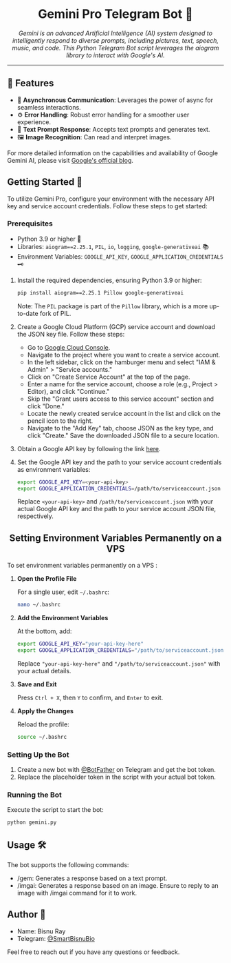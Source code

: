 <h1 align="center">Gemini Pro Telegram Bot 🌌</h1>

<p align="center">
  <em>Gemini is an advanced Artificial Intelligence (AI) system designed to intelligently respond to diverse prompts, including pictures, text, speech, music, and code. This Python Telegram Bot script leverages the aiogram library to interact with Google's AI.</em>
</p>
<hr>

## 🌟 Features

- 🔄 **Asynchronous Communication**: Leverages the power of async for seamless interactions.
- ⚙️ **Error Handling**: Robust error handling for a smoother user experience.
- 🍪 **Text Prompt Response**: Accepts text prompts and generates text.
- 🖼️ **Image Recognition**: Can read and interpret images.

For more detailed information on the capabilities and availability of Google Gemini AI, please visit [Google's official blog](https://blog.google/technology/ai/google-gemini-ai/#availability).

## Getting Started 🚀

To utilize Gemini Pro, configure your environment with the necessary API key and service account credentials. Follow these steps to get started:

### Prerequisites

- Python 3.9 or higher 🐍
- Libraries: `aiogram==2.25.1`, `PIL`, `io`, `logging`, `google-generativeai` 📚
- Environment Variables: `GOOGLE_API_KEY`, `GOOGLE_APPLICATION_CREDENTIALS` 🗝️

1. Install the required dependencies, ensuring Python 3.9 or higher:

    ```bash
    pip install aiogram==2.25.1 Pillow google-generativeai
    ```

   Note: The `PIL` package is part of the `Pillow` library, which is a more up-to-date fork of PIL.

2. Create a Google Cloud Platform (GCP) service account and download the JSON key file. Follow these steps:

   - Go to [Google Cloud Console](https://console.cloud.google.com/).
   - Navigate to the project where you want to create a service account.
   - In the left sidebar, click on the hamburger menu and select "IAM & Admin" > "Service accounts."
   - Click on "Create Service Account" at the top of the page.
   - Enter a name for the service account, choose a role (e.g., Project > Editor), and click "Continue."
   - Skip the "Grant users access to this service account" section and click "Done."
   - Locate the newly created service account in the list and click on the pencil icon to the right.
   - Navigate to the "Add Key" tab, choose JSON as the key type, and click "Create." Save the downloaded JSON file to a secure location.

3. Obtain a Google API key by following the link [here](https://makersuite.google.com/app/apikey).

4. Set the Google API key and the path to your service account credentials as environment variables:

    ```bash
    export GOOGLE_API_KEY=<your-api-key>
    export GOOGLE_APPLICATION_CREDENTIALS=/path/to/serviceaccount.json
    ```

   Replace `<your-api-key>` and `/path/to/serviceaccount.json` with your actual Google API key and the path to your service account JSON file, respectively.

<h2 align="center">Setting Environment Variables Permanently on a VPS</h2>

To set environment variables permanently on a VPS :

1. **Open the Profile File**

   For a single user, edit `~/.bashrc`:

    ```bash
    nano ~/.bashrc
    ```

2. **Add the Environment Variables**

   At the bottom, add:

    ```bash
    export GOOGLE_API_KEY="your-api-key-here"
    export GOOGLE_APPLICATION_CREDENTIALS="/path/to/serviceaccount.json"
    ```

   Replace `"your-api-key-here"` and `"/path/to/serviceaccount.json"` with your actual details.

3. **Save and Exit**

   Press `Ctrl + X`, then `Y` to confirm, and `Enter` to exit.

4. **Apply the Changes**

   Reload the profile:

    ```bash
    source ~/.bashrc
    ```

### Setting Up the Bot

1. Create a new bot with [@BotFather](https://t.me/botfather) on Telegram and get the bot token.
2. Replace the placeholder token in the script with your actual bot token.

### Running the Bot

Execute the script to start the bot:

```bash
python gemini.py
```
## Usage 🛠️
The bot supports the following commands:

- /gem: Generates a response based on a text prompt.
- /imgai: Generates a response based on an image.
Ensure to reply to an image with /imgai command for it to work.

## Author 📝

- Name: Bisnu Ray
- Telegram: [@SmartBisnuBio](https://t.me/SmartBisnuBio)

Feel free to reach out if you have any questions or feedback.
